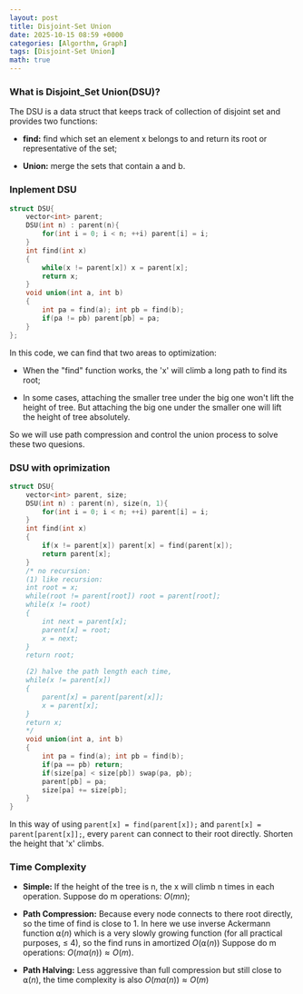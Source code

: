 ```yaml
---
layout: post
title: Disjoint-Set Union
date: 2025-10-15 08:59 +0000
categories: [Algorthm, Graph]
tags: [Disjoint-Set Union]
math: true
---
```


### **What is Disjoint_Set Union(DSU)?**

The DSU is a data struct that keeps track of collection of disjoint set and provides two functions:

- **find:** find which set an element x belongs to and return its root or representative of the set;

- **Union:** merge the sets that contain a and b.

### **Inplement DSU**

```c++
struct DSU{
    vector<int> parent;
    DSU(int n) : parent(n){
        for(int i = 0; i < n; ++i) parent[i] = i;
    }
    int find(int x)
    {
        while(x != parent[x]) x = parent[x];
        return x;
    }
    void union(int a, int b)
    {
        int pa = find(a); int pb = find(b);
        if(pa != pb) parent[pb] = pa;
    }
};
```

In this code, we can find that two areas to optimization:

- When the "find" function works, the 'x' will climb a long path to find its root;

- In some cases, attaching the smaller tree under the big one won't lift the height of tree. But attaching the big one under the smaller one will lift the height of tree absolutely.

So we will use path compression and control the union process to solve these two quesions.

### **DSU with oprimization**

```c++
struct DSU{
    vector<int> parent, size;
    DSU(int n) : parent(n), size(n, 1){
        for(int i = 0; i < n; ++i) parent[i] = i;
    }
    int find(int x)
    {
        if(x != parent[x]) parent[x] = find(parent[x]);
        return parent[x];
    }
    /* no recursion:
    (1) like recursion:
    int root = x;
    while(root != parent[root]) root = parent[root];
    while(x != root)
    {
        int next = parent[x];
        parent[x] = root;
        x = next;    
    }
    return root;

    (2) halve the path length each time,
    while(x != parent[x])
    {
        parent[x] = parent[parent[x]];
        x = parent[x];
    }
    return x;
    */
    void union(int a, int b)
    {
        int pa = find(a); int pb = find(b);
        if(pa == pb) return;
        if(size[pa] < size[pb]) swap(pa, pb);
        parent[pb] = pa;
        size[pa] += size[pb];
    }
}
```

In this way of using `parent[x] = find(parent[x]);` and `parent[x] = parent[parent[x]];`, every `parent` can connect to their root directly. Shorten the height that 'x' climbs.

### **Time Complexity**

- **Simple:** If the height of the tree is n, the x will climb n times in each operation. Suppose do m operations: $O(mn)$;

- **Path Compression:** Because every node connects to there root directly, so the time of find is close to 1. In here we use inverse Ackermann function $⍺(n)$ which is a very slowly growing function (for all practical purposes, ≤ 4), so the find runs in amortized $O(⍺(n))$ Suppose do m operations: $O(m\alpha(n)) \approx O(m)$.

- **Path Halving:** Less aggressive than full compression but still close to $⍺(n)$, the time complexity is also $O(m\alpha(n)) \approx O(m)$
